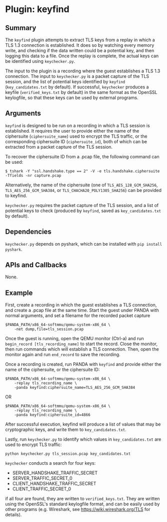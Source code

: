 Plugin: keyfind
===========

Summary
-------

The `keyfind` plugin attempts to extract TLS keys from a replay in which a TLS 1.3 connection is established. It does so by watching every memory write, and checking if the data written could be a potential key, and then logging this data to a file. Once the replay is complete, the actual keys can be identified using `keychecker.py`. 

The input to the plugin is a recording where the guest establishes a TLS 1.3 connection. The input to `keychecker.py` is a packet capture of the TLS session, and the list of potential keys identified by `keyfind` (`key_candidates.txt` by default). If successful, `keychecker` produces a keyfile (`verified_keys.txt` by default) in the same format as the OpenSSL keylogfile, so that these keys can be used by external programs.  



Arguments
---------

`keyfind` is designed to be run on a recording in which a TLS session is established. It requires the user to provide either the name of the ciphersuite (`ciphersuite_name`) used to encrypt the TLS traffic, or the corresponding ciphersuite ID (`ciphersuite_id`), both of which can be extracted from a packet capture of the TLS session.

To recover the ciphersuite ID from a .pcap file, the following command can be used:

    $ tshark -Y "ssl.handshake.type == 2" -V -e tls.handshake.ciphersuite -Tfields -nr capture.pcap

Alternatively, the name of the ciphersuite (one of `TLS_AES_128_GCM_SHA256`, `TLS_AES_256_GCM_SHA384`, or `TLS_CHACHA20_POLY1305_SHA256`) can be provided to keyfind.

`keychecker.py` requires the packet capture of the TLS session, and a list of potential keys to check (produced by `keyfind`, saved as `key_candidates.txt` by default).

Dependencies
------------

`keychecker.py` depends on pyshark, which can be installed with `pip install pyshark`.

APIs and Callbacks
------------------

None.

Example
-------

First, create a recording in which the guest establishes a TLS connection, and create a .pcap file at the same time. Start the guest under PANDA with normal arguments, and set a filename for the recorded packet capture

    $PANDA_PATH/x86_64-softmmu/qemu-system-x86_64 \
        -net dump,file=tls_session.pcap
        
Once the guest is running, open the QEMU monitor (Ctrl-a) and run `begin_record [tls_recording_name]` to start the record. Close the monitor, then run commands which will establish a TLS connection. Then, open the monitor again and run `end_record` to save the recording. 


Once a recording is created, run PANDA with `keyfind` and provide either the name of the ciphersuite, or the ciphersuite ID:

    $PANDA_PATH/x86_64-softmmu/qemu-system-x86_64 \
        -replay tls_recording_name \
        -panda keyfind:ciphersuite_name=TLS_AES_256_GCM_SHA384

OR

    $PANDA_PATH/x86_64-softmmu/qemu-system-x86_64 \
        -replay tls_recording_name \
        -panda keyfind:ciphersuite_id=4866

After successful execution, keyfind will produce a list of values that may be cryptographic keys, and write them to `key_candidates.txt`. 

Lastly, run `keychecker.py` to identify which values in `key_candidates.txt` are used to encrypt TLS traffic:

    python keychecker.py tls_session.pcap key_candidates.txt
    
`keychecker` conducts a search for four keys:
- SERVER_HANDSHAKE_TRAFFIC_SECRET
- SERVER_TRAFFIC_SECRET_0
- CLIENT_HANDSHAKE_TRAFFIC_SECRET
- CLIENT_TRAFFIC_SECRET_0

if all four are found, they are written to `verified_keys.txt`. They are written using the OpenSSL's standard keylogfile format, and can be easily used by other programs (e.g. Wireshark, see https://wiki.wireshark.org/TLS for details). 
